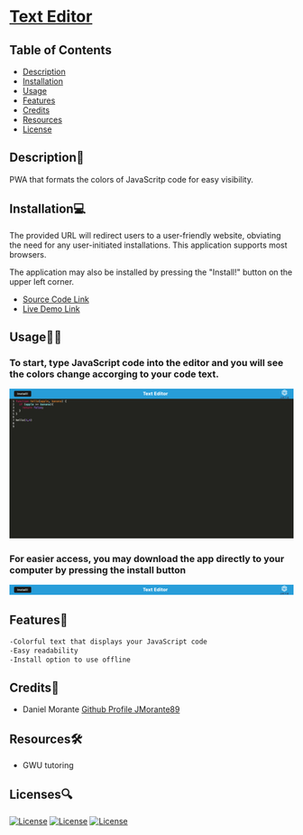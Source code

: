 # [Text Editor](https://mysterious-waters-41175-892c9507152d.herokuapp.com/)

  ## Table of Contents
  - [Description](#description📝)
  - [Installation](#installation💻)
  - [Usage](#usage👨‍💻)
  - [Features](#features🎁)
  - [Credits](#credits📣)
  - [Resources](#resources🛠️)
  - [License](#licenses🔍)

## Description📝
PWA that formats the colors of JavaScritp code for easy visibility.

## Installation💻
The provided URL will redirect users to a user-friendly website, obviating the need for any user-initiated installations. This application supports most browsers.

The application may also be installed by pressing the "Install!" button on the upper left corner.
- [Source Code Link](https://github.com/JMorante89/Text-Editor)
- [Live Demo Link](https://mysterious-waters-41175-892c9507152d.herokuapp.com/)

## Usage👨‍💻
### To start, type JavaScript code into the editor and you will see the colors change accorging to your code text.

![Homepage](./client/src/images/homepage.png)

### For easier access, you may download the app directly to your computer by pressing the install button

![Install](./client/src/images/install.png)


## Features🎁
    -Colorful text that displays your JavaScript code
    -Easy readability
    -Install option to use offline

 ## Credits📣
- Daniel Morante 
  [Github Profile JMorante89](https://github.com/JMorante89)

## Resources🛠️
- GWU tutoring

## Licenses🔍
[![License](https://img.shields.io/badge/License-Apache-blue.svg)](https://www.apache.org/licenses/LICENSE-2.0) [![License](https://img.shields.io/badge/License-GNU-blue.svg)](https://www.gnu.org/licenses/gpl-3.0.en.html) [![License](https://img.shields.io/badge/License-MPL_2.0-blue.svg)](https://www.mozilla.org/en-US/MPL/2.0/) 